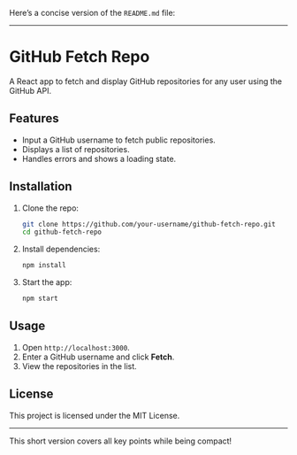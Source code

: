 Here’s a concise version of the `README.md` file:

---

# GitHub Fetch Repo

A React app to fetch and display GitHub repositories for any user using the GitHub API.

## Features

- Input a GitHub username to fetch public repositories.
- Displays a list of repositories.
- Handles errors and shows a loading state.

## Installation

1. Clone the repo:
   ```bash
   git clone https://github.com/your-username/github-fetch-repo.git
   cd github-fetch-repo
   ```
2. Install dependencies:
   ```bash
   npm install
   ```
3. Start the app:
   ```bash
   npm start
   ```

## Usage

1. Open `http://localhost:3000`.
2. Enter a GitHub username and click **Fetch**.
3. View the repositories in the list.

## License

This project is licensed under the MIT License.

---

This short version covers all key points while being compact!
